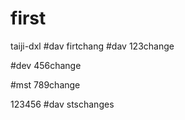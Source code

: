 # first
taiji-dxl
#dav firtchang
#dav 123change

#dev 456change

#mst 789change

123456
	#dav stschanges
